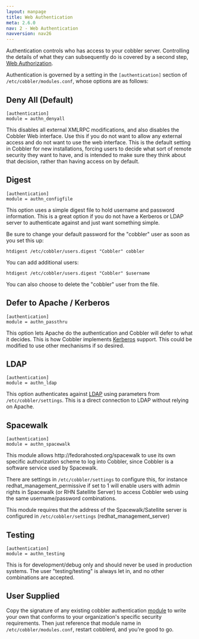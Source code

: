 ```yaml
---
layout: manpage
title: Web Authentication
meta: 2.6.0
nav: 2 - Web Authentication
navversion: nav26
---
```


<p>Authentication controls who has access to your cobbler server. Controlling the details of what they can subsequently do is covered by a second step, <a href="Web%20Authorization">Web Authorization</a>.</p>

<p>Authentication is governed by a setting in the <code>[authentication]</code> section of <code>/etc/cobbler/modules.conf</code>, whose options are as follows:</p>

<h2>Deny All (Default)</h2>

<pre><code>[authentication]
module = authn_denyall
</code></pre>

<p>This disables all external XMLRPC modifications, and also disables the Cobbler Web interface.   Use this if you do not want to allow any external access and do not want
to use the web interface.  This is the default setting in Cobbler for new installations, forcing users to decide what sort of remote security they want to have, and is intended to make sure they think about that decision, rather than having access on by default.</p>

<h2>Digest</h2>

<pre><code>[authentication]
module = authn_configfile
</code></pre>

<p>This option uses a simple digest file to hold username and password information.  This is a great option if you do not have a Kerberos or LDAP server to authenticate against and just want something simple.</p>

<p>Be sure to change your default password for the "cobbler" user as soon as you set this up:</p>

<pre><code>htdigest /etc/cobbler/users.digest "Cobbler" cobbler
</code></pre>

<p>You can add additional users:</p>

<pre><code>htdigest /etc/cobbler/users.digest "Cobbler" $username
</code></pre>

<p>You can also choose to delete the "cobbler" user from the file.</p>

<h2>Defer to Apache / Kerberos</h2>

<pre><code>[authentication]
module = authn_passthru
</code></pre>

<p>This option lets Apache do the authentication and Cobbler will defer to what it decides.  This is how Cobbler implements <a href="Kerberos">Kerberos</a> support. This could be modified to use other mechanisms if so desired.</p>

<h2>LDAP</h2>

<pre><code>[authentication]
module = authn_ldap
</code></pre>

<p>This option authenticates against <a href="LDAP">LDAP</a> using parameters from <code>/etc/cobbler/settings</code>. This is a direct connection to LDAP without relying on Apache.</p>

<h2>Spacewalk</h2>

<pre><code>[authentication]
module = authn_spacewalk
</code></pre>

<p>This module allows http://fedorahosted.org/spacewalk to use its own specific authorization scheme to log into Cobbler, since Cobbler is a software service used by Spacewalk.</p>

<p>There are settings in <code>/etc/cobbler/settings</code> to configure this, for instance redhat_management_permissive if set to 1 will enable users with admin rights in Spacewalk (or RHN Satellite Server) to access Cobbler web using the same username/password combinations.</p>

<p>This module requires that the address of the Spacewalk/Satellite server is configured in <code>/etc/cobbler/settings</code> (redhat_management_server)</p>

<h2>Testing</h2>

<pre><code>[authentication]
module = authn_testing
</code></pre>

<p>This is for development/debug only and should never be used in production systems.  The user "testing/testing" is always let in, and no other combinations are accepted.</p>

<h2>User Supplied</h2>

<p>Copy the signature of any existing cobbler authentication <a href="Modules">module</a> to write your own that conforms to your organization's specific security requirements.
Then just reference that module name in <code>/etc/cobbler/modules.conf</code>, restart cobblerd, and you're good to go.</p>
